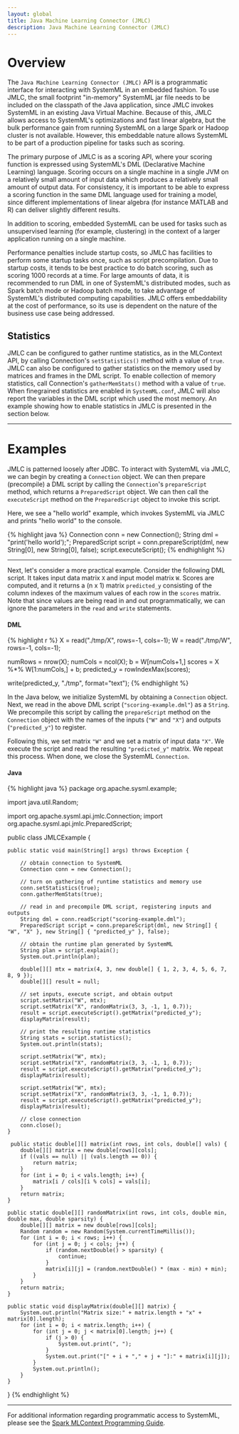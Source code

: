 ```yaml
---
layout: global
title: Java Machine Learning Connector (JMLC)
description: Java Machine Learning Connector (JMLC)
---
```

<!--
{% comment %}
Licensed to the Apache Software Foundation (ASF) under one or more
contributor license agreements.  See the NOTICE file distributed with
this work for additional information regarding copyright ownership.
The ASF licenses this file to you under the Apache License, Version 2.0
(the "License"); you may not use this file except in compliance with
the License.  You may obtain a copy of the License at

http://www.apache.org/licenses/LICENSE-2.0

Unless required by applicable law or agreed to in writing, software
distributed under the License is distributed on an "AS IS" BASIS,
WITHOUT WARRANTIES OR CONDITIONS OF ANY KIND, either express or implied.
See the License for the specific language governing permissions and
limitations under the License.
{% endcomment %}
-->


# Overview

The `Java Machine Learning Connector (JMLC)` API is a programmatic interface for interacting with SystemML
in an embedded fashion. To use JMLC, the small footprint "in-memory" SystemML jar file needs to be included on the
classpath of the Java application, since JMLC invokes SystemML in an existing Java Virtual Machine. Because
of this, JMLC allows access to SystemML's optimizations and fast linear algebra, but the bulk performance
gain from running SystemML on a large Spark or Hadoop cluster is not available. However, this embeddable nature
allows SystemML to be part of a production pipeline for tasks such as scoring.

The primary purpose of JMLC is as a scoring API, where your scoring function is expressed using
SystemML's DML (Declarative Machine Learning) language. Scoring occurs on a single machine in a single
JVM on a relatively small amount of input data which produces a relatively small amount of output data.
For consistency, it is important to be able to express a scoring function in the same DML language used for
training a model, since different implementations of linear algebra (for instance MATLAB and R) can deliver
slightly different results.

In addition to scoring, embedded SystemML can be used for tasks such as unsupervised learning (for
example, clustering) in the context of a larger application running on a single machine.

Performance penalties include startup costs, so JMLC has facilities to perform some startup tasks once,
such as script precompilation. Due to startup costs, it tends to be best practice to do batch scoring, such
as scoring 1000 records at a time. For large amounts of data, it is recommended to run DML in one
of SystemML's distributed modes, such as Spark batch mode or Hadoop batch mode, to take advantage of SystemML's
distributed computing capabilities. JMLC offers embeddability at the cost of performance, so its use is
dependent on the nature of the business use case being addressed.

## Statistics

JMLC can be configured to gather runtime statistics, as in the MLContext API, by calling Connection's `setStatistics()`
method with a value of `true`. JMLC can also be configured to gather statistics on the memory used by matrices and
frames in the DML script. To enable collection of memory statistics, call Connection's `gatherMemStats()` method
with a value of `true`. When finegrained statistics are enabled in `SystemML.conf`, JMLC will also report the variables
in the DML script which used the most memory. An example showing how to enable statistics in JMLC is presented in the
section below.

---

# Examples

JMLC is patterned loosely after JDBC. To interact with SystemML via JMLC, we can begin by creating a `Connection`
object. We can then prepare (precompile) a DML script by calling the `Connection`'s `prepareScript` method,
which returns a `PreparedScript` object. We can then call the `executeScript` method on the `PreparedScript`
object to invoke this script.

Here, we see a "hello world" example, which invokes SystemML via JMLC and prints "hello world" to the console.

{% highlight java %}
Connection conn = new Connection();
String dml = "print('hello world');";
PreparedScript script = conn.prepareScript(dml, new String[0], new String[0], false);
script.executeScript();
{% endhighlight %}

---

Next, let's consider a more practical example. Consider the following DML script. It takes input data matrix `X`
and input model matrix `W`. Scores are computed, and it returns a (n x 1) matrix `predicted_y` consisting of the
column indexes of the maximum values of each row in the `scores` matrix. Note that since values are being read
in and out programmatically, we can ignore the parameters in the `read` and `write` statements.

#### DML
{% highlight r %}
X = read("./tmp/X", rows=-1, cols=-1);
W = read("./tmp/W", rows=-1, cols=-1);

numRows = nrow(X);
numCols = ncol(X);
b = W[numCols+1,]
scores = X %*% W[1:numCols,] + b;
predicted_y = rowIndexMax(scores);

write(predicted_y, "./tmp", format="text");
{% endhighlight %}


In the Java below, we initialize SystemML by obtaining a `Connection` object. Next, we read in the above DML script
(`"scoring-example.dml"`) as a `String`. We precompile this script by calling the `prepareScript` method on the
`Connection` object with the names of the inputs (`"W"` and `"X"`) and outputs (`"predicted_y"`) to register.

Following this, we set matrix `"W"` and we set a matrix of input data `"X"`. We execute the script and read
the resulting `"predicted_y"` matrix. We repeat this process. When done, we close the SystemML `Connection`.


#### Java

{% highlight java %}
 package org.apache.sysml.example;
 
 import java.util.Random;
 
 import org.apache.sysml.api.jmlc.Connection;
 import org.apache.sysml.api.jmlc.PreparedScript;
 
 public class JMLCExample {
 
    public static void main(String[] args) throws Exception {
 
        // obtain connection to SystemML
        Connection conn = new Connection();

        // turn on gathering of runtime statistics and memory use
        conn.setStatistics(true);
        conn.gatherMemStats(true);
 
        // read in and precompile DML script, registering inputs and outputs
        String dml = conn.readScript("scoring-example.dml");
        PreparedScript script = conn.prepareScript(dml, new String[] { "W", "X" }, new String[] { "predicted_y" }, false);

        // obtain the runtime plan generated by SystemML
        String plan = script.explain();
        System.out.println(plan);

        double[][] mtx = matrix(4, 3, new double[] { 1, 2, 3, 4, 5, 6, 7, 8, 9 });
        double[][] result = null;
 
        // set inputs, execute script, and obtain output
        script.setMatrix("W", mtx);
        script.setMatrix("X", randomMatrix(3, 3, -1, 1, 0.7));
        result = script.executeScript().getMatrix("predicted_y");
        displayMatrix(result);

        // print the resulting runtime statistics
        String stats = script.statistics();
        System.out.println(stats);
 
        script.setMatrix("W", mtx);
        script.setMatrix("X", randomMatrix(3, 3, -1, 1, 0.7));
        result = script.executeScript().getMatrix("predicted_y");
        displayMatrix(result);
 
        script.setMatrix("W", mtx);
        script.setMatrix("X", randomMatrix(3, 3, -1, 1, 0.7));
        result = script.executeScript().getMatrix("predicted_y");
        displayMatrix(result);
 
        // close connection
        conn.close();
    }
 
     public static double[][] matrix(int rows, int cols, double[] vals) {
        double[][] matrix = new double[rows][cols];
        if ((vals == null) || (vals.length == 0)) {
            return matrix;
        }
        for (int i = 0; i < vals.length; i++) {
            matrix[i / cols][i % cols] = vals[i];
        }
        return matrix;
    }
 
    public static double[][] randomMatrix(int rows, int cols, double min, double max, double sparsity) {
        double[][] matrix = new double[rows][cols];
        Random random = new Random(System.currentTimeMillis());
        for (int i = 0; i < rows; i++) {
            for (int j = 0; j < cols; j++) {
                if (random.nextDouble() > sparsity) {
                    continue;
                }
                matrix[i][j] = (random.nextDouble() * (max - min) + min);
            }
        }
        return matrix;
    }
 
    public static void displayMatrix(double[][] matrix) {
        System.out.println("Matrix size:" + matrix.length + "x" + matrix[0].length);
        for (int i = 0; i < matrix.length; i++) {
            for (int j = 0; j < matrix[0].length; j++) {
                if (j > 0) {
                    System.out.print(", ");
                }
                System.out.print("[" + i + "," + j + "]:" + matrix[i][j]);
            }
            System.out.println();
        }
    }
 
 }
{% endhighlight %}


---

For additional information regarding programmatic access to SystemML, please see the
[Spark MLContext Programming Guide](spark-mlcontext-programming-guide.html).
